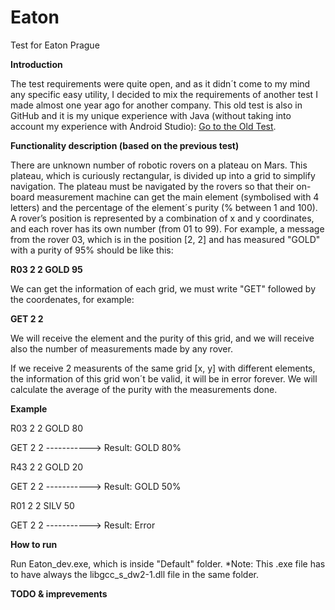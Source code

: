 # Eaton
Test for Eaton Prague

**Introduction**

The test requirements were quite open, and as it didn´t come to my mind any specific easy utility, I decided to mix the requirements of another test I made almost one year ago for another company. This old test is also in GitHub and it is my unique experience with Java (without taking into account my experience with Android Studio):
[Go to the Old Test](https://github.com/zerru/rovers/).

**Functionality description (based on the previous test)**

There are unknown number of robotic rovers on a plateau on Mars. This plateau, which is curiously rectangular, is divided up into a grid to simplify navigation. The plateau must be navigated by the rovers so that their on-board measurement machine can get the main element (symbolised with 4 letters) and the percentage of the element´s purity (% between 1 and 100). A rover’s position is represented by a combination of x and y coordinates, and each rover has its own number (from 01 to 99). For example, a message from the rover 03, which is in the position [2, 2] and has measured "GOLD" with a purity of 95% should be like this:

**R03 2 2 GOLD 95**

We can get the information of each grid, we must write "GET" followed by the coordenates, for example:

**GET 2 2**

We will receive the element and the purity of this grid, and we will receive also the number of measurements made by any rover.

If we receive 2 measurents of the same grid [x, y] with different elements, the information of this grid won´t be valid, it will be in error forever. We will calculate the average of the purity with the measurements done.

**Example**

R03 2 2 GOLD 80

GET 2 2  -----------> Result: GOLD 80%

R43 2 2 GOLD 20

GET 2 2  -----------> Result: GOLD 50%

R01 2 2 SILV 50

GET 2 2  -----------> Result: Error

**How to run**

Run Eaton_dev.exe, which is inside "Default" folder. 
*Note: This .exe file has to have always the libgcc_s_dw2-1.dll file in the same folder.

**TODO & imprevements**


